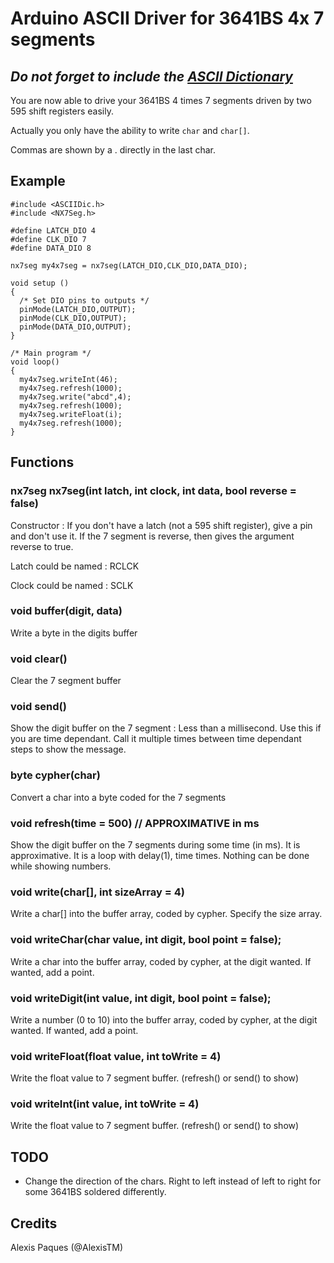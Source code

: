 Arduino ASCII Driver for 3641BS 4x 7 segments
=======================================

## *Do not forget to include the [ASCII Dictionary](github.com/AlexisTM/ASCIIDic)*

You are now able to drive your 3641BS 4 times 7 segments driven by two 595 shift registers easily.

Actually you only have the ability to write `char` and `char[]`. 

Commas are shown by a . directly in the last char.

Example
---------


```
#include <ASCIIDic.h>
#include <NX7Seg.h>

#define LATCH_DIO 4
#define CLK_DIO 7
#define DATA_DIO 8

nx7seg my4x7seg = nx7seg(LATCH_DIO,CLK_DIO,DATA_DIO);
 
void setup ()
{
  /* Set DIO pins to outputs */
  pinMode(LATCH_DIO,OUTPUT);
  pinMode(CLK_DIO,OUTPUT);
  pinMode(DATA_DIO,OUTPUT);
}

/* Main program */
void loop()
{
  my4x7seg.writeInt(46);
  my4x7seg.refresh(1000);
  my4x7seg.write("abcd",4);
  my4x7seg.refresh(1000);
  my4x7seg.writeFloat(i);
  my4x7seg.refresh(1000);
}
```


Functions
--------

### nx7seg nx7seg(int latch, int clock, int data, bool reverse = false)
Constructor : If you don't have a latch (not a 595 shift register), give a pin and don't use it. If the 7 segment is reverse, then gives the argument reverse to true.

Latch could be named : RCLCK

Clock could be named : SCLK

### void buffer(digit, data)
Write a byte in the digits buffer

### void clear()
Clear the 7 segment buffer

### void send()
Show the digit buffer on the 7 segment : Less than a millisecond. Use this if you are time dependant. Call it multiple times between time dependant steps to show the message.

### byte cypher(char)
Convert a char into a byte coded for the 7 segments

### void refresh(time = 500) // APPROXIMATIVE in ms
Show the digit buffer on the 7 segments during some time (in ms). It is approximative. It is a loop with delay(1), time times. Nothing can be done while showing numbers.

### void write(char[], int sizeArray = 4)
Write a char[] into the buffer array, coded by cypher. Specify the size array.

### void writeChar(char value, int digit, bool point = false);
Write a char into the buffer array, coded by cypher, at the digit wanted. If wanted, add a point.

### void writeDigit(int value, int digit, bool point = false);
Write a number (0 to 10) into the buffer array, coded by cypher, at the digit wanted. If wanted, add a point.

### void writeFloat(float value, int toWrite = 4)
Write the float value to 7 segment buffer. (refresh() or send() to show)

### void writeInt(int value, int toWrite = 4)
Write the float value to 7 segment buffer. (refresh() or send() to show)

## TODO 
* Change the direction of the chars. Right to left instead of left to right for some 3641BS soldered differently.

Credits
-------
Alexis Paques (@AlexisTM)
